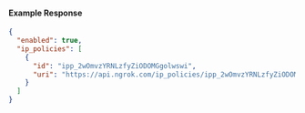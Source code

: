 <!-- Code generated for API Clients. DO NOT EDIT. -->

#### Example Response

```json
{
  "enabled": true,
  "ip_policies": [
    {
      "id": "ipp_2wOmvzYRNLzfyZiODOMGgolwswi",
      "uri": "https://api.ngrok.com/ip_policies/ipp_2wOmvzYRNLzfyZiODOMGgolwswi"
    }
  ]
}
```
